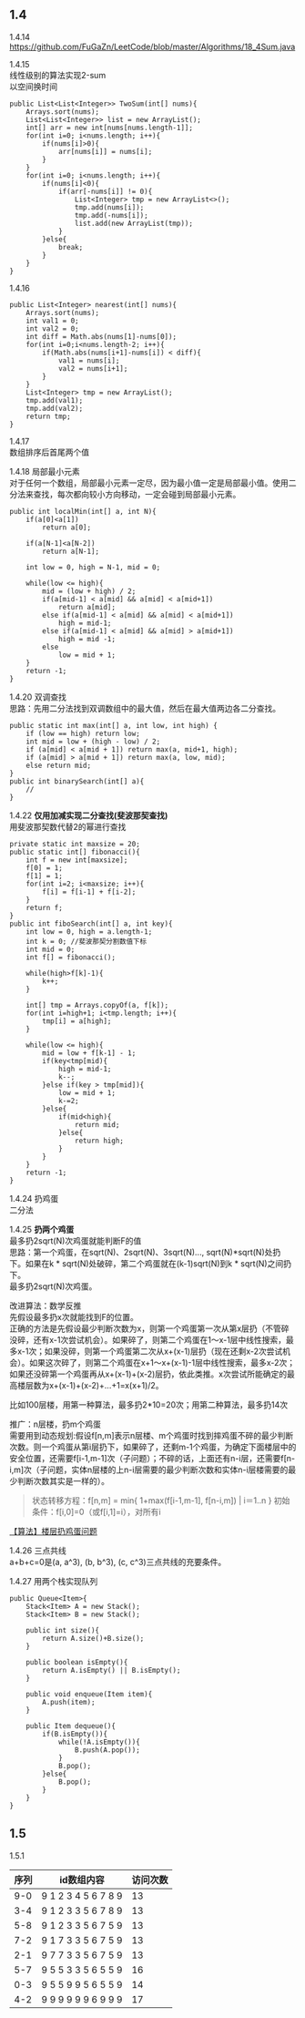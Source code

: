 ## 1.4
1.4.14<br>
https://github.com/FuGaZn/LeetCode/blob/master/Algorithms/18_4Sum.java

1.4.15<br>
线性级别的算法实现2-sum<br>
以空间换时间

```
public List<List<Integer>> TwoSum(int[] nums){
    Arrays.sort(nums);
    List<List<Integer>> list = new ArrayList();
    int[] arr = new int[nums[nums.length-1]];
    for(int i=0; i<nums.length; i++){
        if(nums[i]>0){
            arr[nums[i]] = nums[i];
        }
    }
    for(int i=0; i<nums.length; i++){
        if(nums[i]<0){
            if(arr[-nums[i]] != 0){
                List<Integer> tmp = new ArrayList<>();
                tmp.add(nums[i]);
                tmp.add(-nums[i]);
                list.add(new ArrayList(tmp));
            }
        }else{
            break;
        }
    }
}
```
1.4.16<br>

```
public List<Integer> nearest(int[] nums){
    Arrays.sort(nums);
    int val1 = 0;
    int val2 = 0;
    int diff = Math.abs(nums[1]-nums[0]);
    for(int i=0;i<nums.length-2; i++){
        if(Math.abs(nums[i+1]-nums[i]) < diff){
            val1 = nums[i];
            val2 = nums[i+1];
        }
    }
    List<Integer> tmp = new ArrayList();
    tmp.add(val1);
    tmp.add(val2);
    return tmp;
}
```


1.4.17<br>
数组排序后首尾两个值<br>

1.4.18 局部最小元素<br>
对于任何一个数组，局部最小元素一定尽，因为最小值一定是局部最小值。使用二分法来查找，每次都向较小方向移动，一定会碰到局部最小元素。

```
public int localMin(int[] a, int N){
    if(a[0]<a[1])       
        return a[0];
        
    if(a[N-1]<a[N-2])   
        return a[N-1];
    
    int low = 0, high = N-1, mid = 0;
    
    while(low <= high){
        mid = (low + high) / 2;
        if(a[mid-1] < a[mid] && a[mid] < a[mid+1])
            return a[mid];
        else if(a[mid-1] < a[mid] && a[mid] < a[mid+1])
            high = mid-1;
        else if(a[mid-1] < a[mid] && a[mid] > a[mid+1])
            high = mid -1;
        else
            low = mid + 1;
    }
    return -1;
}
```
1.4.20 双调查找<br>
思路：先用二分法找到双调数组中的最大值，然后在最大值两边各二分查找。

```
public static int max(int[] a, int low, int high) {
    if (low == high) return low;
    int mid = low + (high - low) / 2;
    if (a[mid] < a[mid + 1]) return max(a, mid+1, high);
    if (a[mid] > a[mid + 1]) return max(a, low, mid);
    else return mid;
} 
public int binarySearch(int[] a){
    //
}
```

1.4.22 **仅用加减实现二分查找(斐波那契查找)**<br>
用斐波那契数代替2的幂进行查找

```
private static int maxsize = 20;
public static int[] fibonacci(){
    int f = new int[maxsize];
    f[0] = 1;
    f[1] = 1;
    for(int i=2; i<maxsize; i++){
        f[i] = f[i-1] + f[i-2];
    }
    return f;
}
public int fiboSearch(int[] a, int key){
    int low = 0, high = a.length-1;
    int k = 0; //斐波那契分割数值下标
    int mid = 0;
    int f[] = fibonacci();
    
    while(high>f[k]-1){
        k++;
    }
    
    int[] tmp = Arrays.copyOf(a, f[k]);
    for(int i=high+1; i<tmp.length; i++){
        tmp[i] = a[high];
    }
    
    while(low <= high){
        mid = low + f[k-1] - 1;
        if(key<tmp[mid){
            high = mid-1;
            k--;
        }else if(key > tmp[mid]){
            low = mid + 1;
            k-=2;
        }else{
            if(mid<high){
                return mid;
            }else{
                return high;
            }
        }
    }
    return -1;
}
```

1.4.24 扔鸡蛋<br>
二分法<br>

1.4.25 **扔两个鸡蛋**<br>
最多扔2sqrt(N)次鸡蛋就能判断F的值<br>
思路：第一个鸡蛋，在sqrt(N)、2sqrt(N)、3sqrt(N)..., sqrt(N)*sqrt(N)处扔下。如果在k * sqrt(N)处破碎，第二个鸡蛋就在(k-1)sqrt(N)到k * sqrt(N)之间扔下。<br>
最多扔2sqrt(N)次鸡蛋。<br>

改进算法：数学反推<br>
先假设最多扔x次就能找到F的位置。<br>
正确的方法是先假设最少判断次数为x，则第一个鸡蛋第一次从第x层扔（不管碎没碎，还有x-1次尝试机会）。如果碎了，则第二个鸡蛋在1～x-1层中线性搜索，最多x-1次；如果没碎，则第一个鸡蛋第二次从x+(x-1)层扔（现在还剩x-2次尝试机会）。如果这次碎了，则第二个鸡蛋在x+1～x+(x-1)-1层中线性搜索，最多x-2次；如果还没碎第一个鸡蛋再从x+(x-1)+(x-2)层扔，依此类推。x次尝试所能确定的最高楼层数为x+(x-1)+(x-2)+...+1=x(x+1)/2。<br>

比如100层楼，用第一种算法，最多扔2*10=20次；用第二种算法，最多扔14次<br>

推广：n层楼，扔m个鸡蛋<BR>
需要用到动态规划:假设f[n,m]表示n层楼、m个鸡蛋时找到摔鸡蛋不碎的最少判断次数。则一个鸡蛋从第i层扔下，如果碎了，还剩m-1个鸡蛋，为确定下面楼层中的安全位置，还需要f[i-1,m-1]次（子问题）；不碎的话，上面还有n-i层，还需要f[n-i,m]次（子问题，实体n层楼的上n-i层需要的最少判断次数和实体n-i层楼需要的最少判断次数其实是一样的）。
> 状态转移方程：f[n,m] = min{ 1+max(f[i-1,m-1], f[n-i,m]) | i＝1..n } 初始条件：f[i,0]=0（或f[i,1]=i），对所有i

[【算法】楼层扔鸡蛋问题](https://blog.csdn.net/mermaidz/article/details/11819585)

1.4.26 三点共线<br>
a+b+c=0是(a, a^3), (b, b^3), (c, c^3)三点共线的充要条件。

1.4.27 用两个栈实现队列<br>

```
public Queue<Item>{
    Stack<Item> A = new Stack();
    Stack<Item> B = new Stack();
    
    public int size(){
        return A.size()+B.size();
    }
    
    public boolean isEmpty(){
        return A.isEmpty() || B.isEmpty();
    }
    
    public void enqueue(Item item){
        A.push(item);
    }
    
    public Item dequeue(){
        if(B.isEmpty()){
            while(!A.isEmpty()){
                B.push(A.pop());
            }
            B.pop();
        }else{
            B.pop();
        }
    }
}
```



## 1.5
1.5.1<br>

序列 | id数组内容 | 访问次数
---|---|---
9-0|9 1 2 3 4 5 6 7 8 9|13 
3-4|9 1 2 3 3 5 6 7 8 9|13
5-8|9 1 2 3 3 5 6 7 5 9|13
7-2|9 1 7 3 3 5 6 7 5 9|13
2-1|9 7 7 3 3 5 6 7 5 9|13
5-7|9 5 5 3 3 5 6 5 5 9|16
0-3|9 5 5 9 9 5 6 5 5 9|14
4-2|9 9 9 9 9 9 6 9 9 9|17

